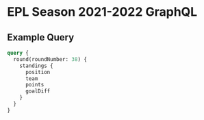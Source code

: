# EPL Season 2021-2022 GraphQL

## Example Query

```graphql
query {
  round(roundNumber: 38) {
    standings {
      position
      team
      points
      goalDiff
    }
  }
}
```

